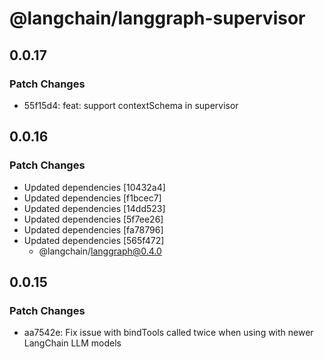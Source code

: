 # @langchain/langgraph-supervisor

## 0.0.17

### Patch Changes

- 55f15d4: feat: support contextSchema in supervisor

## 0.0.16

### Patch Changes

- Updated dependencies [10432a4]
- Updated dependencies [f1bcec7]
- Updated dependencies [14dd523]
- Updated dependencies [5f7ee26]
- Updated dependencies [fa78796]
- Updated dependencies [565f472]
  - @langchain/langgraph@0.4.0

## 0.0.15

### Patch Changes

- aa7542e: Fix issue with bindTools called twice when using with newer LangChain LLM models
